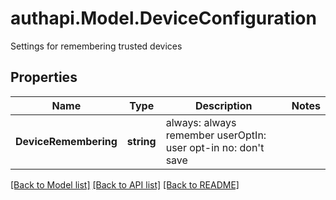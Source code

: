 # authapi.Model.DeviceConfiguration
Settings for remembering trusted devices

## Properties

Name | Type | Description | Notes
------------ | ------------- | ------------- | -------------
**DeviceRemembering** | **string** | always: always remember userOptIn: user opt-in no: don&#39;t save  | 

[[Back to Model list]](../README.md#documentation-for-models) [[Back to API list]](../README.md#documentation-for-api-endpoints) [[Back to README]](../README.md)

